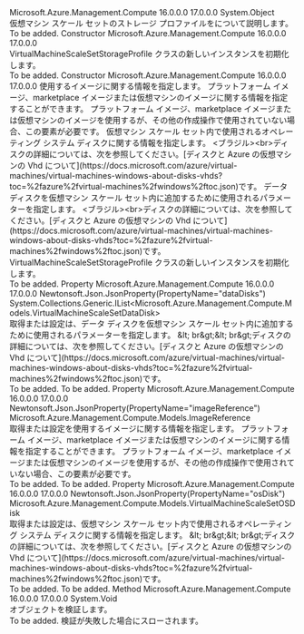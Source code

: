 <Type Name="VirtualMachineScaleSetStorageProfile" FullName="Microsoft.Azure.Management.Compute.Models.VirtualMachineScaleSetStorageProfile">
  <TypeSignature Language="C#" Value="public class VirtualMachineScaleSetStorageProfile" />
  <TypeSignature Language="ILAsm" Value=".class public auto ansi beforefieldinit VirtualMachineScaleSetStorageProfile extends System.Object" />
  <TypeSignature Language="DocId" Value="T:Microsoft.Azure.Management.Compute.Models.VirtualMachineScaleSetStorageProfile" />
  <TypeSignature Language="VB.NET" Value="Public Class VirtualMachineScaleSetStorageProfile" />
  <TypeSignature Language="F#" Value="type VirtualMachineScaleSetStorageProfile = class" />
  <AssemblyInfo>
    <AssemblyName>Microsoft.Azure.Management.Compute</AssemblyName>
    <AssemblyVersion>16.0.0.0</AssemblyVersion>
    <AssemblyVersion>17.0.0.0</AssemblyVersion>
  </AssemblyInfo>
  <Base>
    <BaseTypeName>System.Object</BaseTypeName>
  </Base>
  <Interfaces />
  <Docs>
    <summary>
            仮想マシン スケール セットのストレージ プロファイルをについて説明します。
            </summary>
    <remarks>To be added.</remarks>
  </Docs>
  <Members>
    <Member MemberName=".ctor">
      <MemberSignature Language="C#" Value="public VirtualMachineScaleSetStorageProfile ();" />
      <MemberSignature Language="ILAsm" Value=".method public hidebysig specialname rtspecialname instance void .ctor() cil managed" />
      <MemberSignature Language="DocId" Value="M:Microsoft.Azure.Management.Compute.Models.VirtualMachineScaleSetStorageProfile.#ctor" />
      <MemberSignature Language="VB.NET" Value="Public Sub New ()" />
      <MemberType>Constructor</MemberType>
      <AssemblyInfo>
        <AssemblyName>Microsoft.Azure.Management.Compute</AssemblyName>
        <AssemblyVersion>16.0.0.0</AssemblyVersion>
        <AssemblyVersion>17.0.0.0</AssemblyVersion>
      </AssemblyInfo>
      <Parameters />
      <Docs>
        <summary>
            VirtualMachineScaleSetStorageProfile クラスの新しいインスタンスを初期化します。
            </summary>
        <remarks>To be added.</remarks>
      </Docs>
    </Member>
    <Member MemberName=".ctor">
      <MemberSignature Language="C#" Value="public VirtualMachineScaleSetStorageProfile (Microsoft.Azure.Management.Compute.Models.ImageReference imageReference = null, Microsoft.Azure.Management.Compute.Models.VirtualMachineScaleSetOSDisk osDisk = null, System.Collections.Generic.IList&lt;Microsoft.Azure.Management.Compute.Models.VirtualMachineScaleSetDataDisk&gt; dataDisks = null);" />
      <MemberSignature Language="ILAsm" Value=".method public hidebysig specialname rtspecialname instance void .ctor(class Microsoft.Azure.Management.Compute.Models.ImageReference imageReference, class Microsoft.Azure.Management.Compute.Models.VirtualMachineScaleSetOSDisk osDisk, class System.Collections.Generic.IList`1&lt;class Microsoft.Azure.Management.Compute.Models.VirtualMachineScaleSetDataDisk&gt; dataDisks) cil managed" />
      <MemberSignature Language="DocId" Value="M:Microsoft.Azure.Management.Compute.Models.VirtualMachineScaleSetStorageProfile.#ctor(Microsoft.Azure.Management.Compute.Models.ImageReference,Microsoft.Azure.Management.Compute.Models.VirtualMachineScaleSetOSDisk,System.Collections.Generic.IList{Microsoft.Azure.Management.Compute.Models.VirtualMachineScaleSetDataDisk})" />
      <MemberSignature Language="F#" Value="new Microsoft.Azure.Management.Compute.Models.VirtualMachineScaleSetStorageProfile : Microsoft.Azure.Management.Compute.Models.ImageReference * Microsoft.Azure.Management.Compute.Models.VirtualMachineScaleSetOSDisk * System.Collections.Generic.IList&lt;Microsoft.Azure.Management.Compute.Models.VirtualMachineScaleSetDataDisk&gt; -&gt; Microsoft.Azure.Management.Compute.Models.VirtualMachineScaleSetStorageProfile" Usage="new Microsoft.Azure.Management.Compute.Models.VirtualMachineScaleSetStorageProfile (imageReference, osDisk, dataDisks)" />
      <MemberType>Constructor</MemberType>
      <AssemblyInfo>
        <AssemblyName>Microsoft.Azure.Management.Compute</AssemblyName>
        <AssemblyVersion>16.0.0.0</AssemblyVersion>
        <AssemblyVersion>17.0.0.0</AssemblyVersion>
      </AssemblyInfo>
      <Parameters>
        <Parameter Name="imageReference" Type="Microsoft.Azure.Management.Compute.Models.ImageReference" />
        <Parameter Name="osDisk" Type="Microsoft.Azure.Management.Compute.Models.VirtualMachineScaleSetOSDisk" />
        <Parameter Name="dataDisks" Type="System.Collections.Generic.IList&lt;Microsoft.Azure.Management.Compute.Models.VirtualMachineScaleSetDataDisk&gt;" />
      </Parameters>
      <Docs>
        <param name="imageReference">使用するイメージに関する情報を指定します。 プラットフォーム イメージ、marketplace イメージまたは仮想マシンのイメージに関する情報を指定することができます。 プラットフォーム イメージ、marketplace イメージまたは仮想マシンのイメージを使用するが、その他の作成操作で使用されていない場合、この要素が必要です。</param>
        <param name="osDisk">仮想マシン スケール セット内で使用されるオペレーティング システム ディスクに関する情報を指定します。
            &lt;ブラジル&gt;&lt;br&gt;ディスクの詳細については、次を参照してください。[ディスクと Azure の仮想マシンの Vhd について](https://docs.microsoft.com/azure/virtual-machines/virtual-machines-windows-about-disks-vhds?toc=%2fazure%2fvirtual-machines%2fwindows%2ftoc.json)です。</param>
        <param name="dataDisks">データ ディスクを仮想マシン スケール セット内に追加するために使用されるパラメーターを指定します。
            &lt;ブラジル&gt;&lt;br&gt;ディスクの詳細については、次を参照してください。[ディスクと Azure の仮想マシンの Vhd について](https://docs.microsoft.com/azure/virtual-machines/virtual-machines-windows-about-disks-vhds?toc=%2fazure%2fvirtual-machines%2fwindows%2ftoc.json)です。</param>
        <summary>
            VirtualMachineScaleSetStorageProfile クラスの新しいインスタンスを初期化します。
            </summary>
        <remarks>To be added.</remarks>
      </Docs>
    </Member>
    <Member MemberName="DataDisks">
      <MemberSignature Language="C#" Value="public System.Collections.Generic.IList&lt;Microsoft.Azure.Management.Compute.Models.VirtualMachineScaleSetDataDisk&gt; DataDisks { get; set; }" />
      <MemberSignature Language="ILAsm" Value=".property instance class System.Collections.Generic.IList`1&lt;class Microsoft.Azure.Management.Compute.Models.VirtualMachineScaleSetDataDisk&gt; DataDisks" />
      <MemberSignature Language="DocId" Value="P:Microsoft.Azure.Management.Compute.Models.VirtualMachineScaleSetStorageProfile.DataDisks" />
      <MemberSignature Language="VB.NET" Value="Public Property DataDisks As IList(Of VirtualMachineScaleSetDataDisk)" />
      <MemberSignature Language="F#" Value="member this.DataDisks : System.Collections.Generic.IList&lt;Microsoft.Azure.Management.Compute.Models.VirtualMachineScaleSetDataDisk&gt; with get, set" Usage="Microsoft.Azure.Management.Compute.Models.VirtualMachineScaleSetStorageProfile.DataDisks" />
      <MemberType>Property</MemberType>
      <AssemblyInfo>
        <AssemblyName>Microsoft.Azure.Management.Compute</AssemblyName>
        <AssemblyVersion>16.0.0.0</AssemblyVersion>
        <AssemblyVersion>17.0.0.0</AssemblyVersion>
      </AssemblyInfo>
      <Attributes>
        <Attribute>
          <AttributeName>Newtonsoft.Json.JsonProperty(PropertyName="dataDisks")</AttributeName>
        </Attribute>
      </Attributes>
      <ReturnValue>
        <ReturnType>System.Collections.Generic.IList&lt;Microsoft.Azure.Management.Compute.Models.VirtualMachineScaleSetDataDisk&gt;</ReturnType>
      </ReturnValue>
      <Docs>
        <summary>
            取得または設定は、データ ディスクを仮想マシン スケール セット内に追加するために使用されるパラメーターを指定します。
            &amp;lt; br&amp;gt;&amp;lt; br&amp;gt;ディスクの詳細については、次を参照してください。[ディスクと Azure の仮想マシンの Vhd について](https://docs.microsoft.com/azure/virtual-machines/virtual-machines-windows-about-disks-vhds?toc=%2fazure%2fvirtual-machines%2fwindows%2ftoc.json)です。
            </summary>
        <value>To be added.</value>
        <remarks>To be added.</remarks>
      </Docs>
    </Member>
    <Member MemberName="ImageReference">
      <MemberSignature Language="C#" Value="public Microsoft.Azure.Management.Compute.Models.ImageReference ImageReference { get; set; }" />
      <MemberSignature Language="ILAsm" Value=".property instance class Microsoft.Azure.Management.Compute.Models.ImageReference ImageReference" />
      <MemberSignature Language="DocId" Value="P:Microsoft.Azure.Management.Compute.Models.VirtualMachineScaleSetStorageProfile.ImageReference" />
      <MemberSignature Language="VB.NET" Value="Public Property ImageReference As ImageReference" />
      <MemberSignature Language="F#" Value="member this.ImageReference : Microsoft.Azure.Management.Compute.Models.ImageReference with get, set" Usage="Microsoft.Azure.Management.Compute.Models.VirtualMachineScaleSetStorageProfile.ImageReference" />
      <MemberType>Property</MemberType>
      <AssemblyInfo>
        <AssemblyName>Microsoft.Azure.Management.Compute</AssemblyName>
        <AssemblyVersion>16.0.0.0</AssemblyVersion>
        <AssemblyVersion>17.0.0.0</AssemblyVersion>
      </AssemblyInfo>
      <Attributes>
        <Attribute>
          <AttributeName>Newtonsoft.Json.JsonProperty(PropertyName="imageReference")</AttributeName>
        </Attribute>
      </Attributes>
      <ReturnValue>
        <ReturnType>Microsoft.Azure.Management.Compute.Models.ImageReference</ReturnType>
      </ReturnValue>
      <Docs>
        <summary>
            取得または設定を使用するイメージに関する情報を指定します。 プラットフォーム イメージ、marketplace イメージまたは仮想マシンのイメージに関する情報を指定することができます。 プラットフォーム イメージ、marketplace イメージまたは仮想マシンのイメージを使用するが、その他の作成操作で使用されていない場合、この要素が必要です。
            </summary>
        <value>To be added.</value>
        <remarks>To be added.</remarks>
      </Docs>
    </Member>
    <Member MemberName="OsDisk">
      <MemberSignature Language="C#" Value="public Microsoft.Azure.Management.Compute.Models.VirtualMachineScaleSetOSDisk OsDisk { get; set; }" />
      <MemberSignature Language="ILAsm" Value=".property instance class Microsoft.Azure.Management.Compute.Models.VirtualMachineScaleSetOSDisk OsDisk" />
      <MemberSignature Language="DocId" Value="P:Microsoft.Azure.Management.Compute.Models.VirtualMachineScaleSetStorageProfile.OsDisk" />
      <MemberSignature Language="VB.NET" Value="Public Property OsDisk As VirtualMachineScaleSetOSDisk" />
      <MemberSignature Language="F#" Value="member this.OsDisk : Microsoft.Azure.Management.Compute.Models.VirtualMachineScaleSetOSDisk with get, set" Usage="Microsoft.Azure.Management.Compute.Models.VirtualMachineScaleSetStorageProfile.OsDisk" />
      <MemberType>Property</MemberType>
      <AssemblyInfo>
        <AssemblyName>Microsoft.Azure.Management.Compute</AssemblyName>
        <AssemblyVersion>16.0.0.0</AssemblyVersion>
        <AssemblyVersion>17.0.0.0</AssemblyVersion>
      </AssemblyInfo>
      <Attributes>
        <Attribute>
          <AttributeName>Newtonsoft.Json.JsonProperty(PropertyName="osDisk")</AttributeName>
        </Attribute>
      </Attributes>
      <ReturnValue>
        <ReturnType>Microsoft.Azure.Management.Compute.Models.VirtualMachineScaleSetOSDisk</ReturnType>
      </ReturnValue>
      <Docs>
        <summary>
            取得または設定は、仮想マシン スケール セット内で使用されるオペレーティング システム ディスクに関する情報を指定します。
            &amp;lt; br&amp;gt;&amp;lt; br&amp;gt;ディスクの詳細については、次を参照してください。[ディスクと Azure の仮想マシンの Vhd について](https://docs.microsoft.com/azure/virtual-machines/virtual-machines-windows-about-disks-vhds?toc=%2fazure%2fvirtual-machines%2fwindows%2ftoc.json)です。
            </summary>
        <value>To be added.</value>
        <remarks>To be added.</remarks>
      </Docs>
    </Member>
    <Member MemberName="Validate">
      <MemberSignature Language="C#" Value="public virtual void Validate ();" />
      <MemberSignature Language="ILAsm" Value=".method public hidebysig newslot virtual instance void Validate() cil managed" />
      <MemberSignature Language="DocId" Value="M:Microsoft.Azure.Management.Compute.Models.VirtualMachineScaleSetStorageProfile.Validate" />
      <MemberSignature Language="VB.NET" Value="Public Overridable Sub Validate ()" />
      <MemberSignature Language="F#" Value="abstract member Validate : unit -&gt; unit&#xA;override this.Validate : unit -&gt; unit" Usage="virtualMachineScaleSetStorageProfile.Validate " />
      <MemberType>Method</MemberType>
      <AssemblyInfo>
        <AssemblyName>Microsoft.Azure.Management.Compute</AssemblyName>
        <AssemblyVersion>16.0.0.0</AssemblyVersion>
        <AssemblyVersion>17.0.0.0</AssemblyVersion>
      </AssemblyInfo>
      <ReturnValue>
        <ReturnType>System.Void</ReturnType>
      </ReturnValue>
      <Parameters />
      <Docs>
        <summary>
            オブジェクトを検証します。
            </summary>
        <remarks>To be added.</remarks>
        <exception cref="T:Microsoft.Rest.ValidationException">
            検証が失敗した場合にスローされます。
            </exception>
      </Docs>
    </Member>
  </Members>
</Type>